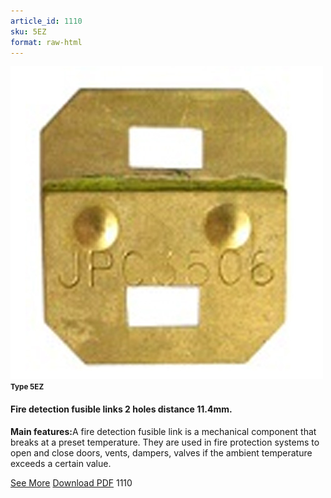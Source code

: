 ```yaml
---
article_id: 1110
sku: 5EZ
format: raw-html
---
```

 <img src="../new-images/5EZ.jpg" class="card-imgs mb-2">
 <small class="text-grey mb-2"><b>Type 5EZ</b> </small>
 <h4>Fire detection fusible links
 2 holes distance 11.4mm.</h4>
 <p><b>Main features:</b>A fire detection fusible link is a mechanical component that breaks at a preset temperature.
 They are used in fire protection systems to open and close doors, vents, dampers, valves if the ambient temperature exceeds a certain value.</p>
 <div class="btns">
 <a href="fire_detection_fusible_links-type_5ez.html" class="btn-red">See More</a>
 <a href="pdf/9-2-3Average welding surface-Maximum permanent force-Maximum permanent load20130707.pdf" target="_blank" class="btn-red">Download PDF</a>
 <!-- <a href="http://www.ultimheat.com/cat9.html" target="_blank" class="access-link"> Access full catalogue <i class="fa fa-external-link" aria-hidden="true"></i> </a> -->
 <span class="number-btn">1110</span>
 </div>
 